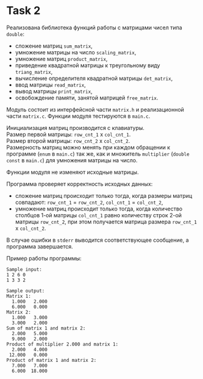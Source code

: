 # Task 2

Реализована библиотека функций работы с матрицами чисел типа `double`:
- сложение матриц `sum_matrix`,
- умножение матрицы на число `scaling_matrix`,
- умножение матриц `product_matrix`,
- приведение квадратной матрицы к треугольному виду `triang_matrix`,
- вычисление определителя квадратной матрицы `det_matrix`,
- ввод матрицы `read_matrix`,
- вывод матрицы `print_matrix`,
- освобождение памяти, занятой матрицей `free_matrix`.

Модуль состоит из интерфейсной части `matrix.h` и реализационной части `matrix.c`. Функции модуля тестируются в `main.c`.

Инициализация матриц производится с клавиатуры. <br>
Размер первой матрицы: `row_cnt_1` x `col_cnt_1`. <br>
Размер второй матрицы: `row_cnt_2` x `col_cnt_2`. <br>
Размерность матриц можно менять при каждом обращении к программе (`enum` в `main.c`) так же, как и множитель `multiplier` (`double const` в `main.c`) для умножения матрицы на число.

Функции модуля не изменяют исходные матрицы.

Программа проверяет корректность исходных данных:
- сложение матриц происходит только тогда, когда размеры матриц совпадают: `row_cnt_1` = `row_cnt_2`, `col_cnt_1` = `col_cnt_2`,
- умножение матриц происходит только тогда, когда количество столбцов 1-ой матрицы `col_cnt_1` равно количеству строк 2-ой матрицы `row_cnt_2`, при этом получается матрица размера `row_cnt_1` x `col_cnt_2`. 

В случае ошибки в `stderr` выводится соответствующее сообщение, а программа завершается.

Пример работы программы:
```shell
Sample input: 
1 2 6 0
1 3 3 2

Sample output:
Matrix 1:
  1.000   2.000 
  6.000   0.000 
Matrix 2:
  1.000   3.000 
  3.000   2.000 
Sum of matrix 1 and matrix 2:
  2.000   5.000 
  9.000   2.000 
Product of multiplier 2.000 and matrix 1:
  2.000   4.000 
 12.000   0.000 
Product of matrix 1 and matrix 2:
  7.000   7.000 
  6.000  18.000 
```